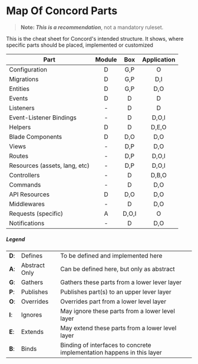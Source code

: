 # Map Of Concord Parts

> **Note: _This is a recommendation_**, not a mandatory ruleset.

This is the cheat sheet for Concord's intended structure.
It shows, where specific parts should be placed, implemented or customized

| Part                          | Module |  Box  | Application |
|-------------------------------|:------:|:-----:|:-----------:|
| Configuration                 |   D    |  G,P  |      O      |
| Migrations                    |   D    |  G,P  |     D,I     |
| Entities                      |   D    |  G,P  |     D,O     |
| Events                        |   D    |   D   |      D      |
| Listeners                     |   -    |   D   |      D      |
| Event-Listener Bindings       |   -    |   D   |    D,O,I    |
| Helpers                       |   D    |   D   |    D,E,O    |
| Blade Components              |   D    |  D,O  |     D,O     |
| Views                         |   -    |  D,P  |     D,O     |
| Routes                        |   -    |  D,P  |    D,O,I    |
| Resources (assets, lang, etc) |   -    |  D,P  |    D,O,I    |
| Controllers                   |   -    |   D   |    D,B,O    |
| Commands                      |   -    |   D   |     D,O     |
| API Resources                 |   D    |  D,O  |     D,O     |
| Middlewares                   |   -    |   D   |     D,O     |
| Requests (specific)           |   A    | D,O,I |      O      |
| Notifications                 |   -    |   D   |     D,O     |


##### Legend

|        |               |                                                                        |
|--------|---------------|------------------------------------------------------------------------|
| **D**: | Defines       | To be defined and implemented here                                     |
| **A**: | Abstract Only | Can be defined here, but only as abstract                              |
| **G**: | Gathers       | Gathers these parts from a lower lever layer                           |
| **P**: | Publishes     | Publishes part(s) to an upper lever layer                              |
| **O**: | Overrides     | Overrides part from a lower level layer                                |
| **I**: | Ignores       | May ignore these parts from a lower level layer                        |
| **E**: | Extends       | May extend these parts from a lower level layer                        |
| **B**: | Binds         | Binding of interfaces to concrete implementation happens in this layer |
